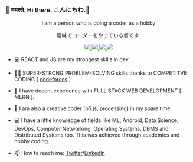### 👋 नमस्ते. Hi there. こんにちわ.👋 
                                                                                       
<p align="center" >i am a person who is doing a coder as a hobby</p>
<p align="center" >趣味でコーダーをやっている者です.  </p>

<!-- Hola. Bonjour. hallo. 您好. salve. Привет. 안녕하세요 -->
<!--
**ascyrax/ascyrax** is a ✨ _special_ ✨ repository because its `README.md` (this file) appears on your GitHub profile.

Here are some ideas to get you started:

- 🔭 I’m currently working on ...
-🌱 I’m currently learning
- 👯 I’m looking to collaborate on ...
- 🤔 I’m looking for help with ...
- 💬 Ask me about ...
- 📫 How to reach me:
- 😄 Pronouns: ...
- ⚡ Fun fact: ...
-->
<p align="center">
  <a href="https://twitter.com/ascyrax">
    <img src="https://img.shields.io/twitter/url?color=blue&label=twitter&logo=twitter&style=social&url=https%3A%2F%2Ftwitter.com%2Fascyrax" />
  </a>
  <a href="https://codeforces.com/profile/izuku_midoriya"> 
    <img src="https://img.shields.io/twitter/url?color=blue&label=codeforces&logo=codeforces&logoColor=red&style=social&url=https%3A%2F%2Ftwitter.com%2Fascyrax" />
  </a>
  <a href="https://www.codechef.com/users/darklord99"> 
    <img src="https://img.shields.io/twitter/url?color=blue&label=codechef&logo=codechef&logoColor=green&style=social&url=https%3A%2F%2Ftwitter.com%2Fascyrax" />
  <a href="https://www.linkedin.com/in/ascyrax/"> 
    <img src="https://img.shields.io/twitter/url?color=blue&label=linkedIn&logo=linkedIN&logoColor=blue&style=social&url=https%3A%2F%2Ftwitter.com%2Fascyrax" />
  </a>
</p>

- 💻 REACT and JS are my strongest skills in dev.
- 💪🏼 SUPER-STRONG PROBLEM-SOLVING skills thanks to COMPETITVE CODING [ [codeforces](https://codeforces.com/profile/izuku_midoriya/) ]
- 🔭 I have decent experience with FULL STACK WEB DEVELOPMENT [ MERN ].
- 🌱 I am also a creative coder [p5.js, processing] in my spare time.
  
- 💻 I have a little knowledge of fields like ML, Android, Data Science, DevOps, Computer Networking, Operating Systems, DBMS and Distributed Systems too. This was achieved through academics and hobby coding.
  
- 📫 How to reach me: [Twitter](https://twitter.com/ascyrax)/[LinkedIn](https://www.linkedin.com/in/ascyrax/)



